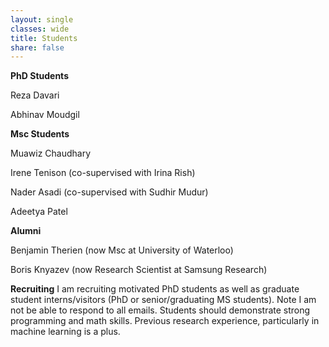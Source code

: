 ```yaml
---
layout: single
classes: wide
title: Students
share: false
---
```



**PhD Students**

Reza Davari

Abhinav Moudgil


**Msc Students**

Muawiz Chaudhary

Irene Tenison (co-supervised with Irina Rish)

Nader Asadi (co-supervised with Sudhir Mudur)

Adeetya Patel


**Alumni**

Benjamin Therien (now Msc at University of Waterloo)

Boris Knyazev (now Research Scientist at Samsung Research)



**Recruiting**
I am recruiting motivated PhD students as well as graduate student interns/visitors (PhD or senior/graduating MS students).  Note I am not be able to respond to all emails. Students should demonstrate strong programming and math skills. Previous research experience, particularly in machine learning is a plus. 
